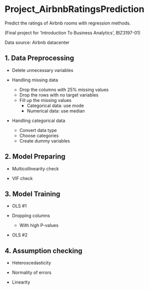 # Project_AirbnbRatingsPrediction
Predict the ratings of Airbnb rooms with regression methods.

(Final project for 'Introduction To Business Analytics', BIZ3197-01)

Data source: Airbnb datacenter 

## 1. Data Preprocessing

- Delete unnecessary variables

- Handling missing data
  - Drop the columns with 25% missing values
  - Drop the rows with no target variables
  - Fill up the missing values
    - Categorical data: use mode
    - Numerical data: use median
  
- Handling categorical data
  - Convert data type
  - Choose categories
  - Create dummy variables
 
## 2. Model Preparing

- Multicollinearity check

- VIF check

## 3. Model Training

- OLS #1

- Dropping columns
  - With high P-values

- OLS #2


## 4. Assumption checking

- Heteroscedasticity
 
- Normality of errors
 
- Linearity
  
